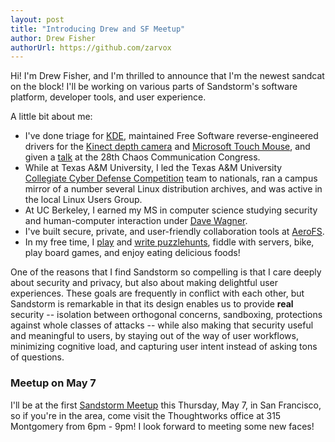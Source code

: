 ```yaml
---
layout: post
title: "Introducing Drew and SF Meetup"
author: Drew Fisher
authorUrl: https://github.com/zarvox
---
```


Hi!  I'm Drew Fisher, and I'm thrilled to announce that I'm the newest sandcat
on the block!  I'll be working on various parts of Sandstorm's software
platform, developer tools, and user experience.

A little bit about me:

  - I've done triage for [KDE](https://www.kde.org/), maintained Free Software
    reverse-engineered drivers for the
    [Kinect depth camera](https://github.com/OpenKinect/libfreenect) and
    [Microsoft Touch Mouse](https://github.com/zarvox/libtouchmouse), and
    given a [talk](https://www.youtube.com/watch?v=jMf55KVDPaE)
    at the 28th Chaos Communication Congress.
  - While at Texas A&M University, I led the Texas A&M University 
    [Collegiate Cyber Defense Competition](http://www.nationalccdc.org/) team
    to nationals, ran a campus mirror of a number several Linux distribution
    archives, and was active in the local Linux Users Group.
  - At UC Berkeley, I earned my MS in computer science studying security and
    human-computer interaction under [Dave Wagner](http://www.cs.berkeley.edu/~daw/).
  - I've built secure, private, and user-friendly collaboration tools at
    [AeroFS](https://www.aerofs.com/).
  - In my free time, I [play](http://web.mit.edu/puzzle/www/) and
    [write puzzlehunts](http://puzzle.berkeley.edu), fiddle with servers, bike,
    play board games, and enjoy eating delicious foods!

One of the reasons that I find Sandstorm so compelling is that I care deeply
about security and privacy, but also about making delightful user experiences.
These goals are frequently in conflict with each other, but
Sandstorm is remarkable in that its design enables us to provide **real**
security -- isolation between orthogonal concerns, sandboxing, protections
against whole classes of attacks -- while also making that security useful and
meaningful to users, by staying out of the way of user workflows, minimizing
cognitive load, and capturing user intent instead of asking tons of questions.

### Meetup on May 7

I'll be at the first [Sandstorm Meetup](http://www.meetup.com/Sandstorm-SF-Bay-Area/events/222166097/)
this Thursday, May 7, in San Francisco, so if you're in the area, come visit the
Thoughtworks office at 315 Montgomery from 6pm - 9pm!
I look forward to meeting some new faces!
